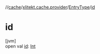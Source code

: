 //[cache](../../../index.md)/[xlitekt.cache.provider](../index.md)/[EntryType](index.md)/[id](id.md)

# id

[jvm]\
open val [id](id.md): [Int](https://kotlinlang.org/api/latest/jvm/stdlib/kotlin/-int/index.html)
